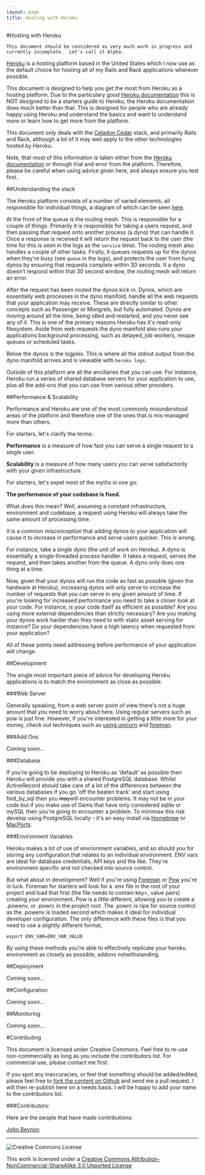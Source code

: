```yaml
---
layout: page
title: Hosting with Heroku
---
```


#Hosting with Heroku

`This document should be considered as very much work in progress and currently incomplete.  Let's call it Alpha.`

[Heroku][heroku] is a hosting platform based in the United States which I now use as the default choice for hosting all of my Rails and Rack applications wherever possible.

This document is designed to help you get the most from Heroku as a hosting platform.  Due to the particulary good [Heroku documentation][heroku_docs] this is NOT designed to be a starters guide to Heroku, the Heroku documentation does much better than that.  This is designed for people who are already happy using Heroku and understand the basics and want to understand more or learn how to get more from the platform.

This document only deals with the [Celadon Cedar][cedar] stack, and primarily Rails and Rack, although a lot of it may well apply to the other technologies hosted by Heroku.

Note, that most of this information is taken either from the [Heroku documentation][heroku_docs] or through trial and error from the platform.  Therefore, please be careful when using advice given here, and always ensure you test first.

##Understanding the stack

The Heroku platform consists of a number of varied elements, all responsible for individual things, a diagram of which can be seen [here](http://www.heroku.com/how/connect).

At the front of the queue is the routing mesh.  This is responsible for a couple of things.  Primarily it is responsible for taking a users request, and then passing that request onto another process (a dyno) that can handle it.  Once a response is received it will return the request back to the user (the time for this is seen in the logs as the `service` time).  The routing mesh also handles a couple of other tasks.  Firstly, it queues requests up for the dynos when they're busy (see `queue` in the logs), and protects the user from hung dynos by ensuring that requests complete within 30 seconds.  It a dyno doesn't respond within that 30 second window, the routing mesh will return an error.

After the request has been routed the dynos kick in.  Dynos, which are essentially web processes in the dyno manifold, handle all the web requests that your application may receive.  These are directly similar to other concepts such as Passenger or Mongrels, but fully automated.  Dynos are moving around all the time, being idled and restarted, and you never see any of it.  This is one of the primary reasons Heroku has it's read-only filesystem.  Aside from web requests the dyno manifold also runs your applications background processing, such as delayed_job workers, resque queues or scheduled tasks.

Below the dynos is the logplex.  This is where all the stdout output from the dyno manifold arrives and is viewable with `heroku logs`.

Outside of this platform are all the ancillaries that you can use.  For instance, Heroku run a series of shared database servers for your application to use, plus all the add-ons that you can use from various other providers.

##Performance & Scalability

Performance and Heroku are one of the most commonly misunderstood areas of the platform and therefore one of the ones that is mis-managed more than others.

For starters, let's clarify the terms:

**Performance** is a measure of how fast you can serve a single request to a single user.

**Scalability** is a measure of how many users you can serve satisfactorily with your given infrastructure.

For starters, let's expel most of the myths in one go:

**The performance of your codebase is fixed.**

What does this mean?  Well, assuming a constant infrastructure, environment and codebase, a request using Heroku will always take the same amount of processing time. 

It is a common misconception that adding dynos to your application will cause it to increase in performance and serve users quicker.  This is wrong.

For instance, take a single dyno (the unit of work on Heroku).  A dyno is essentially a single threaded process handler.  It takes a request, serves the request, and then takes another from the queue.  A dyno only does one thing at a time.  

Now, given that your dynos will run the code as fast as possible (given the hardware at Heroku), increasing dynos will only serve to increase the number of requests that you can serve in any given amount of time.  If you're looking for increased performance you need to take a closer look at your code.  For instance, is your code itself as efficient as possible?  Are you using more external dependencies than strictly necessary?  Are you making your dynos work harder than they need to with static asset serving for instance?  Do your dependencies have a high latency when requested from your application?

All of these points need addressing before performance of your application will change.

##Development

The single most important piece of advice for developing Heroku applications is to match the environment as close as possible.

###Web Server

Generally speaking, from a web server point of view there's not a huge amount that you need to worry about here.  Using regular servers such as pow is just fine. However, if you're interested in getting a little more for your money, check out techniques such as [using unicorn](/getting-more-from-your-heroku-dynos/) and [foreman](http://devcenter.heroku.com/articles/procfile#developing_locally_with_foreman).

###Add Ons

Coming soon...

###Database

If you're going to be deploying to Heroku as 'default' as possible then Heroku will provide you with a shared PostgreSQL database. Whilst ActiveRecord should take care of a lot of the differences between the various databases if you go 'off the beaten track' and start using find_by_sql then you <strike>may</strike>will encounter problems. It may not be in your code but if you make use of Gems that have only considered sqlite or mySQL then you're going to encounter a problem. To minimise this risk develop using PostgreSQL locally - it's an easy install via [Homebrew](http://mxcl.github.com/homebrew/) or [MacPorts](http://www.macports.org/).

###Environment Variables

Heroku makes a lot of use of envrionment variables, and so should you for storing any configuration that relates to an individual environment.  ENV vars are ideal for database credentials, API keys and the like.  They're environment specific and not checked into source control.

But what about in development?  Well if you're using [Foreman](https://github.com/ddollar/foreman) or [Pow](http://pow.cx) you're in luck.  Foreman for starters will look for a .env file in the root of your project and load that first (the file needs to contain key=, value pairs) creating your environment.  Pow is a little different, allowing you to create a .powenv, or .powrc in the project root.  The .powrc is ripe for source control as the .powenv is loaded second which makes it ideal for individual developer configuration.  The only difference with these files is that you need to use a slightly different format, 

`export ENV_VAR=ENV_VAR_VALUE`

By using these methods you're able to effectively replicate your heroku environment as closely as possible, addons notwithstanding.

##Deployment

Coming soon...

##Configuration

Coming soon...

##Monitoring

Coming soon...

#Contributing

This document is licensed under Creative Commons.  Feel free to re-use non-commercially as long as you include the contributors list.  For commercial use, please contact me first.

If you spot any inaccuracies, or feel that something should be added/edited, please feel free to [fork the content on Github][] and send me a pull request.  I will then re-publish here on a needs basis.  I will be happy to add your name to the contributors list.

###Contributors:

Here are the people that have made contributions:

[John Beynon](http://john.beynon.org.uk/)

--- 
![](http://i.creativecommons.org/l/by-nc-sa/3.0/88x31.png "Creative Commons License")

This work is licensed under a [Creative Commons Attribution-NonCommercial-ShareAlike 3.0 Unported License](http://creativecommons.org/licenses/by-nc-sa/3.0/)


  [heroku]: http://www.heroku.com
  [heroku_docs]: http://devcenter.heroku.com/
  [cedar]: http://devcenter.heroku.com/articles/cedar
  [fork the content on Github]: https://github.com/neilmiddleton/neilmiddleton.github.com